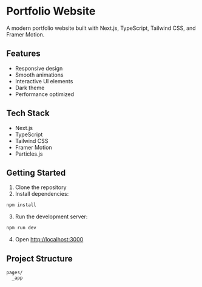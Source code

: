 # Portfolio Website

A modern portfolio website built with Next.js, TypeScript, Tailwind CSS, and Framer Motion.

## Features

- Responsive design
- Smooth animations
- Interactive UI elements
- Dark theme
- Performance optimized

## Tech Stack

- Next.js
- TypeScript
- Tailwind CSS
- Framer Motion
- Particles.js

## Getting Started

1. Clone the repository
2. Install dependencies:
```bash
npm install
```
3. Run the development server:
```bash
npm run dev
```
4. Open [http://localhost:3000](http://localhost:3000)

## Project Structure

```
pages/
  _app
